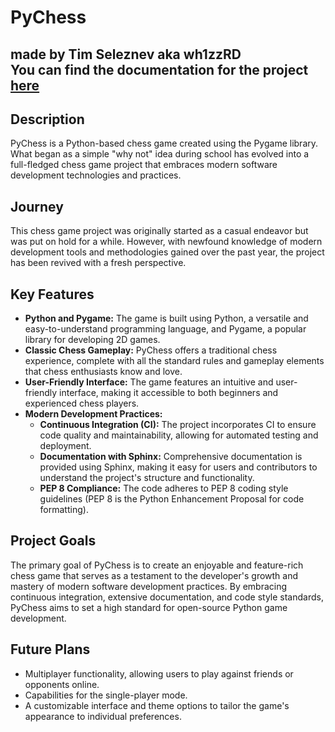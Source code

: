 # PyChess
made by Tim Seleznev aka wh1zzRD
<br>
You can find the documentation for the project [here](https://wh1zzrd.github.io/chess_game/)
---

## Description

PyChess is a Python-based chess game created using the Pygame library. What began as a simple "why not" idea during school has evolved into a full-fledged chess game project that embraces modern software development technologies and practices.

## Journey

This chess game project was originally started as a casual endeavor but was put on hold for a while. However, with newfound knowledge of modern development tools and methodologies gained over the past year, the project has been revived with a fresh perspective.

## Key Features
- **Python and Pygame:** The game is built using Python, a versatile and easy-to-understand programming language, and Pygame, a popular library for developing 2D games.
- **Classic Chess Gameplay:** PyChess offers a traditional chess experience, complete with all the standard rules and gameplay elements that chess enthusiasts know and love.
- **User-Friendly Interface:** The game features an intuitive and user-friendly interface, making it accessible to both beginners and experienced chess players.
- **Modern Development Practices:**
    - **Continuous Integration (CI):** The project incorporates CI to ensure code quality and maintainability, allowing for automated testing and deployment.
    - **Documentation with Sphinx:** Comprehensive documentation is provided using Sphinx, making it easy for users and contributors to understand the project's structure and functionality.
    - **PEP 8 Compliance:** The code adheres to PEP 8 coding style guidelines (PEP 8 is the Python Enhancement Proposal for code formatting).

## Project Goals
The primary goal of PyChess is to create an enjoyable and feature-rich chess game that serves as a testament to the developer's growth and mastery of modern software development practices. By embracing continuous integration, extensive documentation, and code style standards, PyChess aims to set a high standard for open-source Python game development.

## Future Plans
- Multiplayer functionality, allowing users to play against friends or opponents online.
- Capabilities for the single-player mode.
- A customizable interface and theme options to tailor the game's appearance to individual preferences.